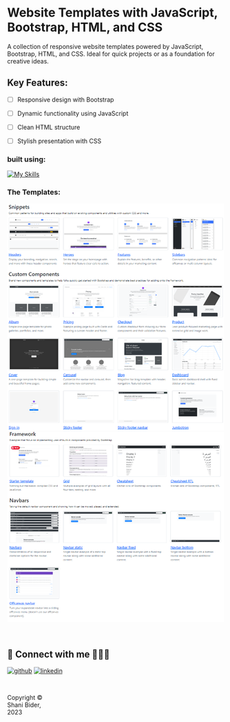 
#  Website Templates with JavaScript, Bootstrap, HTML, and CSS
A collection of responsive website templates powered by JavaScript, Bootstrap, HTML, and CSS. Ideal for quick projects or as a foundation for creative ideas.
## Key Features:

- [ ] Responsive design with Bootstrap
- [ ] Dynamic functionality using JavaScript
- [ ] Clean HTML structure
- [ ] Stylish presentation with CSS


### built using:
[![My Skills](https://skillicons.dev/icons?i=js,react,html,css)](https://skillicons.dev)

### The Templates:
![1](assets/images/1.png)
![2](assets/images/2.png)



<br>

## 🔗 Connect with me 👩‍💻😊
[![github](https://img.shields.io/badge/my_github-000?style=for-the-badge&logo=github&logoColor=white)](https://github.com/shanibider)
[![linkedin](https://img.shields.io/badge/linkedin-0A66C2?style=for-the-badge&logo=linkedin&logoColor=white)](https://www.linkedin.com/in/shani-bider-0848b8177/)

<br>

<footer>
<p style="float:left; width: 20%;">
Copyright © Shani Bider, 2023
</p>
</footer>

